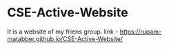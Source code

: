 # CSE-Active-Website
It is a website of my friens group.
link - https://rupam-matabber.github.io/CSE-Active-Website/
